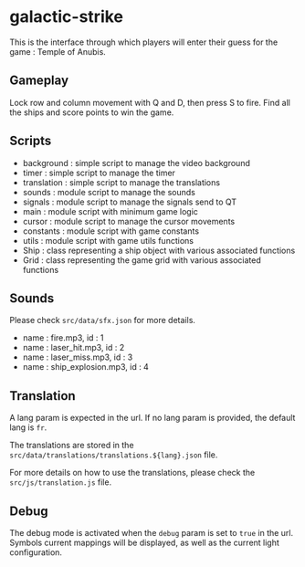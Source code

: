 # galactic-strike

This is the interface through which players will enter their guess for the game : Temple of Anubis.

## Gameplay

Lock row and column movement with Q and D, then press S to fire.
Find all the ships and score points to win the game.


## Scripts

- background : simple script to manage the video background
- timer : simple script to manage the timer
- translation : simple script to manage the translations
- sounds : module script to manage the sounds
- signals : module script to manage the signals send to QT
- main : module script with minimum game logic
- cursor : module script to manage the cursor movements
- constants : module script with game constants
- utils : module script with game utils functions
- Ship : class representing a ship object with various associated functions
- Grid : class representing the game grid with various associated functions

## Sounds

Please check `src/data/sfx.json` for more details.

- name : fire.mp3, id : 1
- name : laser_hit.mp3, id : 2
- name : laser_miss.mp3, id : 3
- name : ship_explosion.mp3, id : 4

## Translation

A lang param is expected in the url. If no lang param is provided, the default lang is `fr`.

The translations are stored in the `src/data/translations/translations.${lang}.json` file.

For more details on how to use the translations, please check the `src/js/translation.js` file.

## Debug

The debug mode is activated when the `debug` param is set to `true` in the url.
Symbols current mappings will be displayed, as well as the current light configuration.